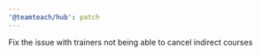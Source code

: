 ```yaml
---
'@teamteach/hub': patch
---
```


Fix the issue with trainers not being able to cancel indirect courses
